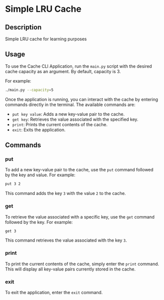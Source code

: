 # Simple LRU Cache

## Description

Simple LRU cache for learning purposes

## Usage

To use the Cache CLI Application, run the `main.py` script with the desired cache capacity as an argument. By default, capacity is 3. 

For example:

```bash
./main.py --capacity=5
```

Once the application is running, you can interact with the cache by entering commands directly in the terminal. The available commands are:

- `put key value`: Adds a new key-value pair to the cache.
- `get key`: Retrieves the value associated with the specified key.
- `print`: Prints the current contents of the cache.
- `exit`: Exits the application.

## Commands

### put

To add a new key-value pair to the cache, use the `put` command followed by the key and value. For example:

```bash
put 3 2
```

This command adds the key `3` with the value `2` to the cache.

### get

To retrieve the value associated with a specific key, use the `get` command followed by the key. For example:

```bash
get 3
```

This command retrieves the value associated with the key `3`.

### print

To print the current contents of the cache, simply enter the `print` command. This will display all key-value pairs currently stored in the cache.

### exit

To exit the application, enter the `exit` command.
